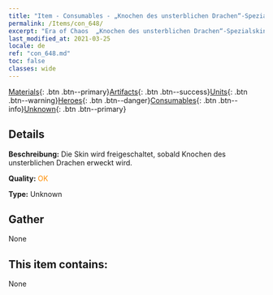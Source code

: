 ```yaml
---
title: "Item - Consumables - „Knochen des unsterblichen Drachen“-Spezialskin"
permalink: /Items/con_648/
excerpt: "Era of Chaos  „Knochen des unsterblichen Drachen“-Spezialskin"
last_modified_at: 2021-03-25
locale: de
ref: "con_648.md"
toc: false
classes: wide
---
```

 [Materials](/de/Items/){: .btn .btn--primary}[Artifacts](/de/Items/Artifacts/){: .btn .btn--success}[Units](/de/Items/Units/){: .btn .btn--warning}[Heroes](/de/Items/Heroes/){: .btn .btn--danger}[Consumables](/de/Items/Consumables/){: .btn .btn--info}[Unknown](/de/Items/Unknown/){: .btn .btn--primary}

## Details
 **Beschreibung:** Die Skin wird freigeschaltet, sobald Knochen des unsterblichen Drachen erweckt wird.

 **Quality:** <span style="color: #FF8C00">OK</span>

 **Type:** Unknown

## Gather

  None

## This item contains:

  None

